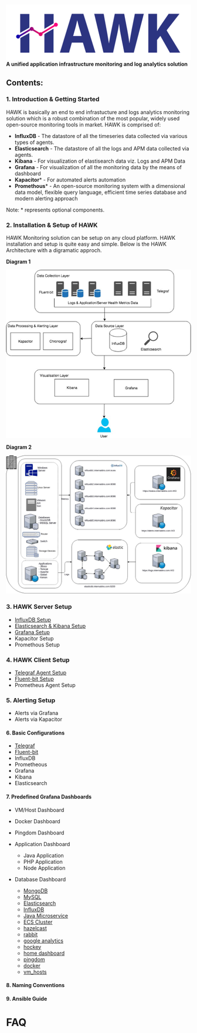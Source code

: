 ![picture](documentation/diagrams/HAWK_Logo.png)
**A unified application infrastructure monitoring and log analytics solution**

## Contents:

### 1.   Introduction & Getting Started
HAWK is basically an end to end infrastucture and logs analytics monitoring solution which is a robust combination of the most popular, widely used open-source monitoring tools in market. HAWK is comprised of:
 - **InfluxDB** - The datastore of all the timeseries data collected via various types of agents.
 - **Elasticsearch** - The datastore of all the logs and APM data collected via agents.
 - **Kibana** - For visualization of elastisearch data viz. Logs and APM Data
 - **Grafana** - For visualization of all the monitoring data by the means of dashboard
 - **Kapacitor*** - For automated alerts automation
 - **Promethous*** - An open-source monitoring system with a dimensional data model, flexible query language, efficient time series database and modern alerting approach

Note: * represents optional components.

### 2.   Installation & Setup of HAWK
HAWK Monitoring solution can be setup on any cloud platform. HAWK installation and setup is quite easy and simple. Below is the HAWK Architecture with a digramatic approch.

**Diagram 1**

![picture](documentation/diagrams/hawk.jpg)

**Diagram 2**

![picture](documentation/diagrams/hawk1.jpg)


### 3.   HAWK Server Setup
- [InfluxDB Setup](documentation/influx.md) 
- [Elasticsearch & Kibana Setup](documentation/elasticsearch.md) 
- [Grafana Setup](documentation/grafana.md)
- Kapacitor Setup
- Promethous Setup

### 4.   HAWK Client Setup
- [Telegraf Agent Setup](documentation/telegraf.md) 
- [Fluent-bit Setup](documentation/fluent-bit.md)
- Prometheus Agent Setup


### 5.   Alerting Setup
- Alerts via Grafana
- Alerts via Kapacitor

#### 6.  Basic Configurations
- [Telegraf](configurations/telegraf.conf)
- [Fluent-bit](configurations/fluent-bit.conf)
- InfluxDB
- Prometheous
- Grafana
- Kibana
- Elasticsearch

#### 7.  Predefined Grafana Dashboards
- VM/Host Dashboard
- Docker Dashboard
- Pingdom Dashboard
- Application Dashboard
    - Java Application
    - PHP Application
    - Node Application

- Database Dashboard
    - [MongoDB](dashboards/mongodb.json)
    - [MySQL](dashboards/mysql.json)
    - [Elasticsearch](dashboards/elasticsearch.json)
    - [InfluxDB](dashboards/influx.json)
    - [Java Microservice](dashboards/java_application.json)
    - [ECS Cluster](dashboards/ecs.json)
    - [hazelcast](dashboards/hazelcast.json)
    - [rabbit](dashboards/rabbit.json)
    - [google analytics](dashboards/google_analytics.json)
    - [hockey](dashboards/hockey.json)
    - [home dashboard](dashboards/home.json)
    - [pingdom](dashboards/pingdom.json)
    - [docker](dashboards/docker.json)
    - [vm_hosts](dashboards/vm.json)

#### 8.   Naming Conventions

#### 9.   Ansible Guide
# FAQ